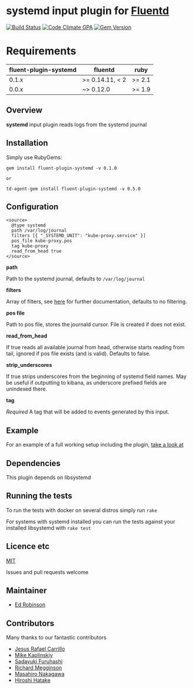# systemd input plugin for [Fluentd](http://github.com/fluent/fluentd)

[![Build Status](https://travis-ci.org/reevoo/fluent-plugin-systemd.svg?branch=master)](https://travis-ci.org/reevoo/fluent-plugin-systemd) [![Code Climate GPA](https://codeclimate.com/github/reevoo/fluent-plugin-systemd/badges/gpa.svg)](https://codeclimate.com/github/reevoo/fluent-plugin-systemd) [![Gem Version](https://badge.fury.io/rb/fluent-plugin-systemd.svg)](https://rubygems.org/gems/fluent-plugin-systemd)

# Requirements <a name="requirements"></a>


|fluent-plugin-systemd|fluentd|ruby|
|----|----|----|
| 0.1.x | >= 0.14.11, < 2 | >= 2.1 |
| 0.0.x | ~> 0.12.0 | >= 1.9  |

## Overview

**systemd** input plugin reads logs from the systemd journal

## Installation

Simply use RubyGems:

    gem install fluent-plugin-systemd -v 0.1.0

    or

    td-agent-gem install fluent-plugin-systemd -v 0.5.0

## Configuration

    <source>
      @type systemd
      path /var/log/journal
      filters [{ "_SYSTEMD_UNIT": "kube-proxy.service" }]
      pos_file kube-proxy.pos
      tag kube-proxy
      read_from_head true
    </source>

**path**

Path to the systemd journal, defaults to `/var/log/journal`

**filters**

Array of filters, see [here](http://www.rubydoc.info/gems/systemd-journal/Systemd%2FJournal%2FFilterable%3Afilter) for further
documentation, defaults to no filtering.

**pos file**

Path to pos file, stores the journald cursor. File is created if does not exist.

**read_from_head**

If true reads all available journal from head, otherwise starts reading from tail,
 ignored if pos file exists (and is valid). Defaults to false.

**strip_underscores**

If true strips underscores from the beginning of systemd field names.
May be useful if outputting to kibana, as underscore prefixed fields are unindexed there.

**tag**

_Required_ A tag that will be added to events generated by this input.

## Example

For an example of a full working setup including the plugin, [take a look at](https://github.com/assemblyline/fluentd)

## Dependencies

This plugin depends on libsystemd

## Running the tests

To run the tests with docker on several distros simply run `rake`

For systems with systemd installed you can run the tests against your installed libsystemd with `rake test`

## Licence etc

[MIT](LICENCE)

Issues and pull requests welcome

## Maintainer

* [Ed Robinson](https://github.com/errm)

## Contributors

Many thanks to our fantastic contributors

* [Jesus Rafael Carrillo](https://github.com/jescarri)
* [Mike Kaplinskiy](https://github.com/mikekap)
* [Sadayuki Furuhashi](https://github.com/frsyuki)
* [Richard Megginson](https://github.com/richm)
* [Masahiro Nakagawa](https://github.com/repeatedly)
* [Hiroshi Hatake](https://github.com/cosmo0920)
